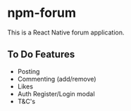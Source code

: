 # npm-forum
This is a React Native forum application.

## To Do Features

- Posting
- Commenting (add/remove)
- Likes
- Auth Register/Login modal
- T&C's
